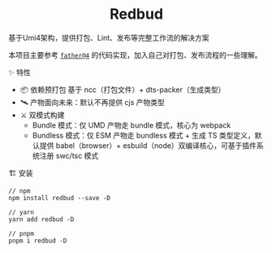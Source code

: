 <h1 align="center">Redbud</h1>

基于Umi4架构，提供打包、Lint、发布等完整工作流的解决方案

本项目主要参考 [`father@4`](https://github.com/umijs/umi-next/tree/master/packages/father) 的代码实现，加入自己对打包、发布流程的一些理解。

✨ 特性

- 📦 依赖预打包 基于 ncc（打包文件）+ dts-packer（生成类型）
- 🛰 产物面向未来：默认不再提供 cjs 产物类型
- ⚔️ 双模式构建
  - Bundle 模式：仅 UMD 产物走 bundle 模式，核心为 webpack
  - Bundless 模式：仅 ESM 产物走 bundless 模式 + 生成 TS 类型定义，默认提供 babel（browser）+ esbuild（node）双编译核心，可基于插件系统注册 swc/tsc 模式

🏗 安装

```
// npm 
npm install redbud --save -D

// yarn
yarn add redbud -D

// pnpm
pnpm i redbud -D
```
